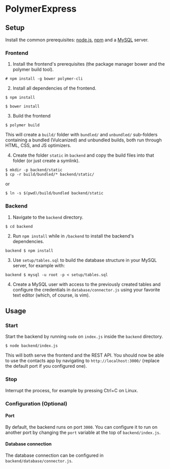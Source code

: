 # PolymerExpress

## Setup

Install the common prerequisites: [node.js](https://nodejs.org/en/), [npm](https://www.npmjs.com/) and a [MySQL](https://www.mysql.com/) server.

### Frontend

1. Install the frontend's prerequisites (the package manager bower and the polymer build tool).

```
# npm install -g bower polymer-cli
```

2. Install all dependencies of the frontend.

```
$ npm install
```
```
$ bower install
```

3. Build the frontend

```
$ polymer build
```

This will create a `build/` folder with `bundled/` and `unbundled/` sub-folders containing a bundled (Vulcanized) and unbundled builds, both run through HTML, CSS, and JS optimizers.

4. Create the folder `static` in `backend` and copy the build files into that folder (or just create a symlink).

```
$ mkdir -p backend/static
$ cp -r build/bundled/* backend/static/
```
or
```
$ ln -s $(pwd)/build/bundled backend/static
```

### Backend

1. Navigate to the `backend` directory.
```
$ cd backend
```

2. Run `npm install` while in `/backend` to install the backend's dependencies.
```
backend $ npm install
```

3. Use `setup/tables.sql` to build the database structure in your MySQL server, for example with:
```
backend $ mysql -u root -p < setup/tables.sql
```

4. Create a MySQL user with access to the previously created tables and configure the credentials in `database/connector.js` using your favorite text editor (which, of course, is vim).

## Usage 
### Start
Start the backend by running `node` on `index.js` inside the `backend` directory.
```
$ node backend/index.js
```
This will both serve the frontend and the REST API.
You should now be able to use the contacts app by navigating to `http://localhost:3000/` (replace the default port if you configured one).

### Stop
Interrupt the process, for example by pressing Ctrl+C on Linux.

### Configuration (Optional)
#### Port
By default, the backend runs on port `3000`. You can configure it to run on another port by changing the `port` variable at the top of `backend/index.js`.

#### Database connection
The database connection can be configured in `backend/database/connector.js`.
